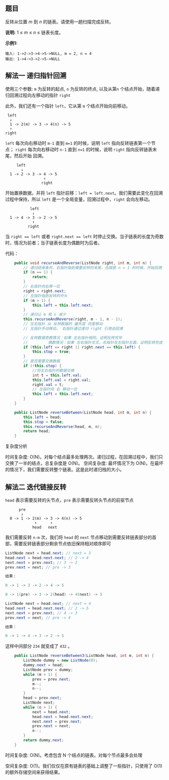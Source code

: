 ## 题目

反转从位置 *m* 到 *n* 的链表。请使用一趟扫描完成反转。

**说明:**
1 ≤ *m* ≤ *n* ≤ 链表长度。

**示例1:**

```
输入: 1->2->3->4->5->NULL, m = 2, n = 4
输出: 1->4->3->2->5->NULL
```

## 解法一 递归指针回溯

使用三个参数: `m` 为反转的起点, `n` 为反转的终点, 以及从第`n` 个结点开始，随着递归回溯过程向左移动的指针 `right` 

此外，我们还有一个指针 `left`，它从第 `m` 个结点开始向前移动。

```
 left
  ↓
  1 -> 2(m) -> 3 -> 4(n) -> 5
  ↑                 
right
```

`left` 每次向右移动时 `m-1` 直到 `m=1` 的时候，说明 `left` 指向反转链表第一个节点；
`right` 每次向右移动时 `n-1` 直到 `n=1` 的时候，说明 `right` 指向反转链表末尾，然后开始 回溯。

```
     left
       ↓
  1 -> 2 -> 3 -> 4 -> 5
                 ↑                 
                right
```

开始置换数据，并将 `left` 指针前移：`left = left.next`。我们需要此变化在回溯过程中保持，所以 `left` 是一个全局变量，回溯过程中，`right` 会向左移动。

```
           left
            ↓
  1 -> 4 -> 3 -> 2 -> 5
            ↑                 
          right
```

当 `right == left` 或者 `right.next == left` 时停止交换。当子链表的长度为奇数时，情况为前者；当子链表长度为偶数时为后者。

代码：

```java
    public void recurseAndReverse(ListNode right, int m, int n) {
        // 递归结束条件，右指针指到需要反转的末尾，也就是 n = 1 的时候，开始回溯
        if (n == 1) {
            return;
        }
        // 右指针向右移一位
        right = right.next;
        // 左指针指到反转的开头
        if (m > 1) {
            this.left = this.left.next;
        }
        // 递归让 m 和 n 减少
        this.recurseAndReverse(right, m - 1, n - 1);
        // 左右指针 从 反转数据的 最外层 向里移动
        // 左指针手动移动， 右指针通过递归 right 引用会回溯

        // 反转数据奇数情况：如果 左右指针相同，证明反转完毕
        //         偶数情况：如果 左右指针交叉，右指针在左指针左面，证明反转完成
        if (this.left == right || right.next == this.left) {
            this.stop = true;
        }
        // 是否需要交换数据
        if (!this.stop) {
            //将左右指针的数据交换
            int t = this.left.val;
            this.left.val = right.val;
            right.val = t;
            // 左指针向 右 移动一位
            this.left = this.left.next;
        }
    }

    public ListNode reverseBetween(ListNode head, int m, int n) {
        this.left = head;
        this.stop = false;
        this.recurseAndReverse(head, m, n);
        return head;
    }
```

复杂度分析

时间复杂度: O(N)。对每个结点最多处理两次。递归过程，在回溯过程中，我们只交换了一半的结点，总复杂度是 O(N)。
空间复杂度: 最坏情况下为 O(N)。在最坏的情况下，我们需要反转整个链表。这是此时递归栈的大小。

## 解法二 迭代链接反转

`head` 表示需要反转的头节点，`pre` 表示需要反转头节点的前驱节点

```
      pre
       ↓   
  0 -> 1 -> 2(m) -> 3 -> 4(n) -> 5
             ↑      ↑           
            head   next
```

我们需要反转 `n-m` 次，我们将 `head` 的 `next` 节点移动到需要反转链表部分的首部，需要反转链表部分剩余节点依旧保持相对顺序即可

```java
ListNode next = head.next; // next = 3
head.next = head.next.next; // 2 -> 4
next.next = prev.next; // 3 -> 2
prev.next = next; // pre -> 3

结果：

0 -> 1 -> 3 -> 2 -> 4 -> 5

0 -> 1(pre) -> 3 -> 2(head) -> 4(next) -> 5

ListNode next = head.next; // next = 4
head.next = head.next.next; // 2 -> 5
next.next = prev.next; // 4 -> 3
prev.next = next; // pre -> 4

结果：

0 -> 1 -> 4 -> 3 -> 2 -> 5
```

这样中间部分 `234` 就变成了 `432` 。

```java
    public ListNode reverseBetween3(ListNode head, int m, int n) {
        ListNode dummy = new ListNode(0);
        dummy.next = head;
        ListNode prev = dummy;
        while (m > 1) {
            prev = prev.next;
            m--;
            n--;
        }
        head = prev.next;
        ListNode next;
        while (n > 1) {
            next = head.next;
            head.next = head.next.next;
            next.next = prev.next;
            prev.next = next;
            n--;
        }
        return dummy.next;
    }
```

时间复杂度: O(N)。考虑包含 N 个结点的链表。对每个节点最多会处理

空间复杂度: O(1)。我们仅仅在原有链表的基础上调整了一些指针，只使用了 O(1) 的额外存储空间来获得结果。

